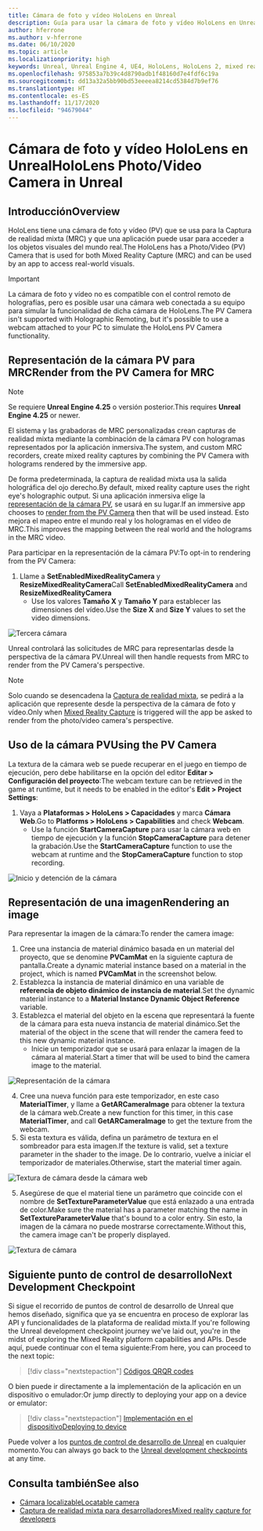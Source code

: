 ```yaml
---
title: Cámara de foto y vídeo HoloLens en Unreal
description: Guía para usar la cámara de foto y vídeo HoloLens en Unreal
author: hferrone
ms.author: v-hferrone
ms.date: 06/10/2020
ms.topic: article
ms.localizationpriority: high
keywords: Unreal, Unreal Engine 4, UE4, HoloLens, HoloLens 2, mixed reality, development, features, documentation, guides, holograms, camera, PV camera, MRC, mixed reality headset, windows mixed reality headset, virtual reality headset
ms.openlocfilehash: 975853a7b39c4d8790adb1f48160d7e4fdf6c19a
ms.sourcegitcommit: dd13a32a5bb90bd53eeeea8214cd5384d7b9ef76
ms.translationtype: HT
ms.contentlocale: es-ES
ms.lasthandoff: 11/17/2020
ms.locfileid: "94679044"
---
```

# <a name="hololens-photovideo-camera-in-unreal"></a><span data-ttu-id="c5329-104">Cámara de foto y vídeo HoloLens en Unreal</span><span class="sxs-lookup"><span data-stu-id="c5329-104">HoloLens Photo/Video Camera in Unreal</span></span>

## <a name="overview"></a><span data-ttu-id="c5329-105">Introducción</span><span class="sxs-lookup"><span data-stu-id="c5329-105">Overview</span></span>

<span data-ttu-id="c5329-106">HoloLens tiene una cámara de foto y vídeo (PV) que se usa para la Captura de realidad mixta (MRC) y que una aplicación puede usar para acceder a los objetos visuales del mundo real.</span><span class="sxs-lookup"><span data-stu-id="c5329-106">The HoloLens has a Photo/Video (PV) Camera that is used for both Mixed Reality Capture (MRC) and can be used by an app to access real-world visuals.</span></span> 

> [!IMPORTANT]
> <span data-ttu-id="c5329-107">La cámara de foto y vídeo no es compatible con el control remoto de holografías, pero es posible usar una cámara web conectada a su equipo para simular la funcionalidad de dicha cámara de HoloLens.</span><span class="sxs-lookup"><span data-stu-id="c5329-107">The PV Camera isn't supported with Holographic Remoting, but it's possible to use a webcam attached to your PC to simulate the HoloLens PV Camera functionality.</span></span>

## <a name="render-from-the-pv-camera-for-mrc"></a><span data-ttu-id="c5329-108">Representación de la cámara PV para MRC</span><span class="sxs-lookup"><span data-stu-id="c5329-108">Render from the PV Camera for MRC</span></span>

> [!NOTE]
> <span data-ttu-id="c5329-109">Se requiere **Unreal Engine 4.25** o versión posterior.</span><span class="sxs-lookup"><span data-stu-id="c5329-109">This requires **Unreal Engine 4.25** or newer.</span></span>

<span data-ttu-id="c5329-110">El sistema y las grabadoras de MRC personalizadas crean capturas de realidad mixta mediante la combinación de la cámara PV con hologramas representados por la aplicación inmersiva.</span><span class="sxs-lookup"><span data-stu-id="c5329-110">The system, and custom MRC recorders, create mixed reality captures by combining the PV Camera with holograms rendered by the immersive app.</span></span>

<span data-ttu-id="c5329-111">De forma predeterminada, la captura de realidad mixta usa la salida holográfica del ojo derecho.</span><span class="sxs-lookup"><span data-stu-id="c5329-111">By default, mixed reality capture uses the right eye's holographic output.</span></span> <span data-ttu-id="c5329-112">Si una aplicación inmersiva elige la [representación de la cámara PV](../platform-capabilities-and-apis/mixed-reality-capture-for-developers.md#render-from-the-pv-camera-opt-in), se usará en su lugar.</span><span class="sxs-lookup"><span data-stu-id="c5329-112">If an immersive app chooses to [render from the PV Camera](../platform-capabilities-and-apis/mixed-reality-capture-for-developers.md#render-from-the-pv-camera-opt-in) then that will be used instead.</span></span> <span data-ttu-id="c5329-113">Esto mejora el mapeo entre el mundo real y los hologramas en el vídeo de MRC.</span><span class="sxs-lookup"><span data-stu-id="c5329-113">This improves the mapping between the real world and the holograms in the MRC video.</span></span>

<span data-ttu-id="c5329-114">Para participar en la representación de la cámara PV:</span><span class="sxs-lookup"><span data-stu-id="c5329-114">To opt-in to rendering from the PV Camera:</span></span>

1. <span data-ttu-id="c5329-115">Llame a **SetEnabledMixedRealityCamera** y **ResizeMixedRealityCamera**</span><span class="sxs-lookup"><span data-stu-id="c5329-115">Call **SetEnabledMixedRealityCamera** and **ResizeMixedRealityCamera**</span></span>
    * <span data-ttu-id="c5329-116">Use los valores **Tamaño X** y **Tamaño Y** para establecer las dimensiones del vídeo.</span><span class="sxs-lookup"><span data-stu-id="c5329-116">Use the **Size X** and **Size Y** values to set the video dimensions.</span></span>

![Tercera cámara](../platform-capabilities-and-apis/images/unreal-camera-3rd.PNG)

<span data-ttu-id="c5329-118">Unreal controlará las solicitudes de MRC para representarlas desde la perspectiva de la cámara PV.</span><span class="sxs-lookup"><span data-stu-id="c5329-118">Unreal will then handle requests from MRC to render from the PV Camera's perspective.</span></span>

> [!NOTE]
> <span data-ttu-id="c5329-119">Solo cuando se desencadena la [Captura de realidad mixta](../../mixed-reality-capture.md), se pedirá a la aplicación que represente desde la perspectiva de la cámara de foto y vídeo.</span><span class="sxs-lookup"><span data-stu-id="c5329-119">Only when [Mixed Reality Capture](../../mixed-reality-capture.md) is triggered will the app be asked to render from the photo/video camera's perspective.</span></span>

## <a name="using-the-pv-camera"></a><span data-ttu-id="c5329-120">Uso de la cámara PV</span><span class="sxs-lookup"><span data-stu-id="c5329-120">Using the PV Camera</span></span>

<span data-ttu-id="c5329-121">La textura de la cámara web se puede recuperar en el juego en tiempo de ejecución, pero debe habilitarse en la opción del editor **Editar > Configuración del proyecto**:</span><span class="sxs-lookup"><span data-stu-id="c5329-121">The webcam texture can be retrieved in the game at runtime, but it needs to be enabled in the editor's **Edit > Project Settings**:</span></span>
1. <span data-ttu-id="c5329-122">Vaya a **Plataformas > HoloLens > Capacidades** y marca **Cámara Web**.</span><span class="sxs-lookup"><span data-stu-id="c5329-122">Go to **Platforms > HoloLens > Capabilities** and check **Webcam**.</span></span>
    * <span data-ttu-id="c5329-123">Use la función **StartCameraCapture** para usar la cámara web en tiempo de ejecución y la función **StopCameraCapture** para detener la grabación.</span><span class="sxs-lookup"><span data-stu-id="c5329-123">Use the **StartCameraCapture** function to use the webcam at runtime and the **StopCameraCapture** function to stop recording.</span></span>

![Inicio y detención de la cámara](images/unreal-camera-startstop.PNG)

## <a name="rendering-an-image"></a><span data-ttu-id="c5329-125">Representación de una imagen</span><span class="sxs-lookup"><span data-stu-id="c5329-125">Rendering an image</span></span>
<span data-ttu-id="c5329-126">Para representar la imagen de la cámara:</span><span class="sxs-lookup"><span data-stu-id="c5329-126">To render the camera image:</span></span>
1. <span data-ttu-id="c5329-127">Cree una instancia de material dinámico basada en un material del proyecto, que se denomine **PVCamMat** en la siguiente captura de pantalla.</span><span class="sxs-lookup"><span data-stu-id="c5329-127">Create a dynamic material instance based on a material in the project, which is named **PVCamMat** in the screenshot below.</span></span>  
2. <span data-ttu-id="c5329-128">Establezca la instancia de material dinámico en una variable de **referencia de objeto dinámico de instancia de material**.</span><span class="sxs-lookup"><span data-stu-id="c5329-128">Set the dynamic material instance to a **Material Instance Dynamic Object Reference** variable.</span></span>  
3. <span data-ttu-id="c5329-129">Establezca el material del objeto en la escena que representará la fuente de la cámara para esta nueva instancia de material dinámico.</span><span class="sxs-lookup"><span data-stu-id="c5329-129">Set the material of the object in the scene that will render the camera feed to this new dynamic material instance.</span></span>
    * <span data-ttu-id="c5329-130">Inicie un temporizador que se usará para enlazar la imagen de la cámara al material.</span><span class="sxs-lookup"><span data-stu-id="c5329-130">Start a timer that will be used to bind the camera image to the material.</span></span>

![Representación de la cámara](images/unreal-camera-render.PNG)

4. <span data-ttu-id="c5329-132">Cree una nueva función para este temporizador, en este caso **MaterialTimer**, y llame a **GetARCameraImage** para obtener la textura de la cámara web.</span><span class="sxs-lookup"><span data-stu-id="c5329-132">Create a new function for this timer, in this case **MaterialTimer**, and call **GetARCameraImage** to get the texture from the webcam.</span></span>  
5. <span data-ttu-id="c5329-133">Si esta textura es válida, defina un parámetro de textura en el sombreador para esta imagen.</span><span class="sxs-lookup"><span data-stu-id="c5329-133">If the texture is valid, set a texture parameter in the shader to the image.</span></span>  <span data-ttu-id="c5329-134">De lo contrario, vuelve a iniciar el temporizador de materiales.</span><span class="sxs-lookup"><span data-stu-id="c5329-134">Otherwise, start the material timer again.</span></span>

![Textura de cámara desde la cámara web](images/unreal-camera-texture.PNG)

5. <span data-ttu-id="c5329-136">Asegúrese de que el material tiene un parámetro que coincide con el nombre de **SetTextureParameterValue** que está enlazado a una entrada de color.</span><span class="sxs-lookup"><span data-stu-id="c5329-136">Make sure the material has a parameter matching the name in **SetTextureParameterValue** that's bound to a color entry.</span></span> <span data-ttu-id="c5329-137">Sin esto, la imagen de la cámara no puede mostrarse correctamente.</span><span class="sxs-lookup"><span data-stu-id="c5329-137">Without this, the camera image can't be properly displayed.</span></span>

![Textura de cámara](images/unreal-camera-material.PNG)

## <a name="next-development-checkpoint"></a><span data-ttu-id="c5329-139">Siguiente punto de control de desarrollo</span><span class="sxs-lookup"><span data-stu-id="c5329-139">Next Development Checkpoint</span></span>

<span data-ttu-id="c5329-140">Si sigue el recorrido de puntos de control de desarrollo de Unreal que hemos diseñado, significa que ya se encuentra en proceso de explorar las API y funcionalidades de la plataforma de realidad mixta.</span><span class="sxs-lookup"><span data-stu-id="c5329-140">If you're following the Unreal development checkpoint journey we've laid out, you're in the midst of exploring the Mixed Reality platform capabilities and APIs.</span></span> <span data-ttu-id="c5329-141">Desde aquí, puede continuar con el tema siguiente:</span><span class="sxs-lookup"><span data-stu-id="c5329-141">From here, you can proceed to the next topic:</span></span>

> [!div class="nextstepaction"]
> [<span data-ttu-id="c5329-142">Códigos QR</span><span class="sxs-lookup"><span data-stu-id="c5329-142">QR codes</span></span>](unreal-qr-codes.md)

<span data-ttu-id="c5329-143">O bien puede ir directamente a la implementación de la aplicación en un dispositivo o emulador:</span><span class="sxs-lookup"><span data-stu-id="c5329-143">Or jump directly to deploying your app on a device or emulator:</span></span>

> [!div class="nextstepaction"]
> [<span data-ttu-id="c5329-144">Implementación en el dispositivo</span><span class="sxs-lookup"><span data-stu-id="c5329-144">Deploying to device</span></span>](unreal-deploying.md)

<span data-ttu-id="c5329-145">Puede volver a los [puntos de control de desarrollo de Unreal](unreal-development-overview.md#3-platform-capabilities-and-apis) en cualquier momento.</span><span class="sxs-lookup"><span data-stu-id="c5329-145">You can always go back to the [Unreal development checkpoints](unreal-development-overview.md#3-platform-capabilities-and-apis) at any time.</span></span>

## <a name="see-also"></a><span data-ttu-id="c5329-146">Consulta también</span><span class="sxs-lookup"><span data-stu-id="c5329-146">See also</span></span>
* [<span data-ttu-id="c5329-147">Cámara localizable</span><span class="sxs-lookup"><span data-stu-id="c5329-147">Locatable camera</span></span>](../platform-capabilities-and-apis/locatable-camera.md)
* [<span data-ttu-id="c5329-148">Captura de realidad mixta para desarrolladores</span><span class="sxs-lookup"><span data-stu-id="c5329-148">Mixed reality capture for developers</span></span>](../platform-capabilities-and-apis/mixed-reality-capture-for-developers.md)
